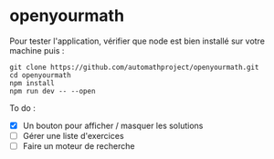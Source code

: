 # openyourmath

Pour tester l'application, vérifier que node est bien installé sur votre machine puis : 
```
git clone https://github.com/automathproject/openyourmath.git
cd openyourmath
npm install
npm run dev -- --open
```
To do :
- [x] Un bouton pour afficher / masquer les solutions
- [ ] Gérer une liste d'exercices
- [ ] Faire un moteur de recherche
